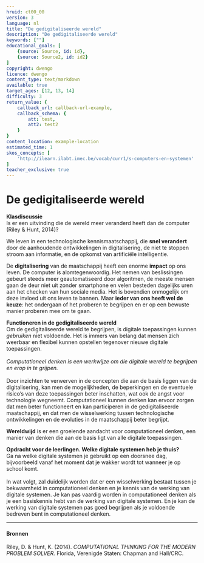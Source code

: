 ```yaml
---
hruid: ct00_00
version: 3
language: nl
title: "De gedigitaliseerde wereld"
description: "De gedigitaliseerde wereld"
keywords: [""]
educational_goals: [
    {source: Source, id: id}, 
    {source: Source2, id: id2}
]
copyright: dwengo
licence: dwengo
content_type: text/markdown
available: true
target_ages: [12, 13, 14]
difficulty: 3
return_value: {
    callback_url: callback-url-example,
    callback_schema: {
        att: test,
        att2: test2
    }
}
content_location: example-location
estimated_time: 1
skos_concepts: [
    'http://ilearn.ilabt.imec.be/vocab/curr1/s-computers-en-systemen'
]
teacher_exclusive: true
---
```


# De gedigitaliseerde wereld

<div class="alert alert-box alert-secondary">
    <strong>Klasdiscussie</strong><br> 
    Is er een uitvinding die de wereld meer veranderd heeft dan de computer (Riley & Hunt, 2014)? 
</div>

We leven in een technologische kennismaatschappij, die **snel verandert** door de aanhoudende ontwikkelingen in digitalisering, de niet te stoppen stroom aan informatie, en de opkomst van artificiële intelligentie.
 
De **digitalisering** van de maatschappij heeft een enorme **impact** op ons leven. De computer is alomtegenwoordig. Het nemen van beslissingen gebeurt steeds meer geautomatiseerd door algoritmen, de meeste mensen gaan de deur niet uit zonder smartphone en velen besteden dagelijks uren aan het checken van hun sociale media.
Het is bovendien onmogelijk om deze invloed uit ons leven te bannen. Maar **ieder van ons heeft wel de keuze**: het ondergaan of het proberen te begrijpen en er op een bewuste manier proberen mee om te gaan. 

<div class="alert alert-box alert-success">
    <strong>Functioneren in de gedigitaliseerde wereld</strong><br> 
   Om de gedigitaliseerde wereld te begrijpen, is digitale toepassingen kunnen <em>gebruiken</em> niet voldoende. Het is immers van belang dat mensen zich weerbaar en flexibel kunnen opstellen tegenover nieuwe digitale toepassingen. <br>
   <br>
   <em>Computationeel denken is een werkwijze om die digitale wereld te begrijpen en erop in te grijpen.</em> <br>
   <br>
   Door inzichten te verwerven in de concepten die aan de basis liggen van de digitalisering, kan men de mogelijkheden, de beperkingen en de eventuele risico’s van deze toepassingen beter inschatten, wat ook de angst voor technologie wegneemt. Computationeel kunnen denken kan ervoor zorgen dat men beter functioneert en kan participeren in de gedigitaliseerde maatschappij, en dat men de wisselwerking tussen technologische ontwikkelingen en de evoluties in de maatschappij beter begrijpt. 
</div>

**Wereldwijd** is er een groeiende aandacht voor computationeel denken, een manier van denken die aan de basis ligt van alle digitale toepassingen. 

<div class="alert alert-box alert-secondary">
    <strong>Opdracht voor de leerlingen. Welke digitale systemen heb je thuis?</strong><br> 
    Ga na welke digitale systemen je gebruikt op een doorsnee dag, bijvoorbeeld vanaf het moment dat je wakker wordt tot wanneer je op school komt. 
</div>

<br>
In wat volgt, zal duidelijk worden dat er een wisselwerking bestaat tussen je bekwaamheid in computationeel denken en je kennis van de werking van digitale systemen. Je kan pas vaardig worden in computationeel denken als je een basiskennis hebt van de werking van digitale systemen. En je kan de werking van digitale systemen pas goed begrijpen als je voldoende bedreven bent in computationeel denken. 

---

#### Bronnen
Riley, D. & Hunt, K. (2014). *COMPUTATIONAL THINKING FOR THE MODERN PROBLEM SOLVER.* Florida, Verenigde Staten: Chapman and Hall/CRC.

